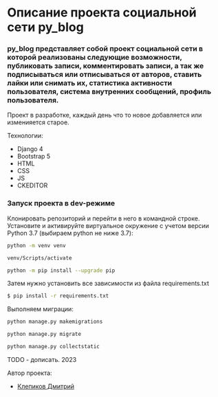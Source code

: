# Описание проекта социальной сети py_blog
### py_blog представляет собой проект социальной сети в которой реализованы следующие возможности, публиковать записи, комментировать записи, а так же подписываться или отписываться от авторов, ставить лайки или снимать их, статистика активности пользователя, система внутренних сообщений, профиль пользователя.

Проект в разработке, каждый день что то новое добавляется или изменияется старое.

Технологии:
- Django 4
- Bootstrap 5
- HTML
- CSS
- JS
- CKEDITOR

### Запуск проекта в dev-режиме
Клонировать репозиторий и перейти в него в командной строке.
Установите и активируйте виртуальное окружение c учетом версии Python 3.7 (выбираем python не ниже 3.7):

```bash
python -m venv venv
```

```bash
venv/Scripts/activate
```

```bash
python -m pip install --upgrade pip
```

Затем нужно установить все зависимости из файла requirements.txt

```bash
$ pip install -r requirements.txt
```

Выполняем миграции:

```bash
python manage.py makemigrations
```

```bash
python manage.py migrate
```

```bash
python manage.py collectstatic
```

TODO - дописать. 2023

Автор проекта: 
* [Клепиков Дмитрий](https://github.com/themasterid)
